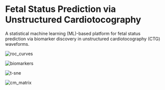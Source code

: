 # Fetal Status Prediction via Unstructured Cardiotocography
A statistical machine learning (ML)-based platform for fetal status prediction via biomarker discovery in unstructured cardiotocography (CTG) waveforms.

![roc_curves](https://github.com/vrishankc/Fetal-Status-Prediction-via-Cardiotocography/assets/109028447/bc6cf76c-a2d8-4ead-9711-712ca5aba1ee)

![biomarkers](https://github.com/vrishankc/Fetal-Status-Prediction-via-Cardiotocography/assets/109028447/fb0297fc-cb4a-4fb8-8c4d-394c0c116595)

![t-sne](https://github.com/vrishankc/Fetal-Status-Prediction-via-Cardiotocography/assets/109028447/5695efdf-f2eb-44e0-8791-4b9a110eb894)

![cm_matrix](https://github.com/vrishankc/Fetal-Status-Prediction-via-Cardiotocography/assets/109028447/4ee5583f-a70f-4636-b69c-10d6ae79d184)
